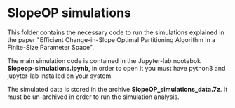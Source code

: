 # SlopeOP simulations
This folder contains the necessary code to run the simulations explained in the paper "Efficient Change-in-Slope Optimal Partitioning Algorithm in a Finite-Size Parameter Space".

The main simulation code is contained in the Jupyter-lab nootebok **Slopeop-simulations.ipynb**, in order to open it you must have python3 and jupyter-lab installed on your system.

The simulated data is stored in the archive **SlopeOP_simulations_data.7z**. It must be un-archived in order to run the simulation analysis.
